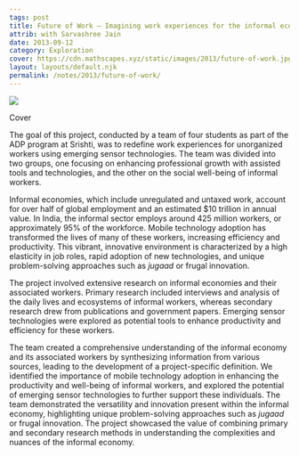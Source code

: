 ```yaml
---
tags: post
title: Future of Work — Imagining work experiences for the informal economy
attrib: with Sarvashree Jain
date: 2013-09-12
category: Exploration
cover: https://cdn.mathscapes.xyz/static/images/2013/future-of-work.jpg
layout: layouts/default.njk
permalink: /notes/2013/future-of-work/
--- 
```


<img src="https://cdn.mathscapes.xyz/static/images/2013/future-of-work.jpg"/>

Cover 

The goal of this project, conducted by a team of four students as part of the ADP program at Srishti, was to redefine work experiences for unorganized workers using emerging sensor technologies. The team was divided into two groups, one focusing on enhancing professional growth with assisted tools and technologies, and the other on the social well-being of informal workers.

Informal economies, which include unregulated and untaxed work, account for over half of global employment and an estimated $10 trillion in annual value. In India, the informal sector employs around 425 million workers, or approximately 95% of the workforce. Mobile technology adoption has transformed the lives of many of these workers, increasing efficiency and productivity. This vibrant, innovative environment is characterized by a high elasticity in job roles, rapid adoption of new technologies, and unique problem-solving approaches such as *jugaad* or frugal innovation.

The project involved extensive research on informal economies and their associated workers. Primary research included interviews and analysis of the daily lives and ecosystems of informal workers, whereas secondary research drew from publications and government papers. Emerging sensor technologies were explored as potential tools to enhance productivity and efficiency for these workers.

The team created a comprehensive understanding of the informal economy and its associated workers by synthesizing information from various sources, leading to the development of a project-specific definition. We identified the importance of mobile technology adoption in enhancing the productivity and well-being of informal workers, and explored the potential of emerging sensor technologies to further support these individuals. The team demonstrated the versatility and innovation present within the informal economy, highlighting unique problem-solving approaches such as *jugaad* or frugal innovation. The project showcased the value of combining primary and secondary research methods in understanding the complexities and nuances of the informal economy.